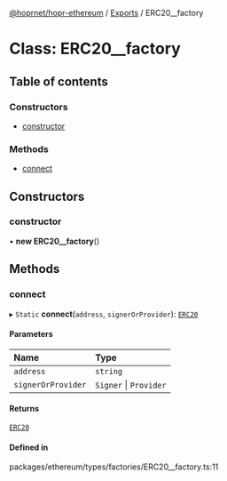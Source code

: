 [@hoprnet/hopr-ethereum](../README.md) / [Exports](../modules.md) / ERC20__factory

# Class: ERC20\_\_factory

## Table of contents

### Constructors

- [constructor](erc20__factory.md#constructor)

### Methods

- [connect](erc20__factory.md#connect)

## Constructors

### constructor

• **new ERC20__factory**()

## Methods

### connect

▸ `Static` **connect**(`address`, `signerOrProvider`): [`ERC20`](erc20.md)

#### Parameters

| Name | Type |
| :------ | :------ |
| `address` | `string` |
| `signerOrProvider` | `Signer` \| `Provider` |

#### Returns

[`ERC20`](erc20.md)

#### Defined in

packages/ethereum/types/factories/ERC20__factory.ts:11
